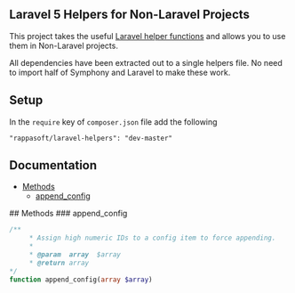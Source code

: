 ## Laravel 5 Helpers for Non-Laravel Projects

This project takes the useful [Laravel helper functions](http://laravel.com/docs/5.0/helpers) and allows you to use them in Non-Laravel projects.

All dependencies have been extracted out to a single helpers file. No need to import half of Symphony and Laravel to make these work.

## Setup

In the `require` key of `composer.json` file add the following

    "rappasoft/laravel-helpers": "dev-master"

## Documentation

* [Methods](#methods)
    * [append_config](#append_config)
    
<a name="methods"/>
## Methods

<a name="append_config"/>
### append_config

```php
/**
	 * Assign high numeric IDs to a config item to force appending.
	 *
	 * @param  array  $array
	 * @return array
*/
function append_config(array $array)
```